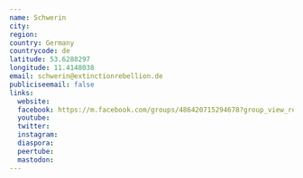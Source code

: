 ```yaml
---
name: Schwerin
city:
region:
country: Germany
countrycode: de
latitude: 53.6288297
longitude: 11.4148038
email: schwerin@extinctionrebellion.de
publiciseemail: false
links:
  website:
  facebook: https://m.facebook.com/groups/486420715294678?group_view_referrer=profile_browser
  youtube:
  twitter:
  instagram:
  diaspora:
  peertube:
  mastodon:
---
```

